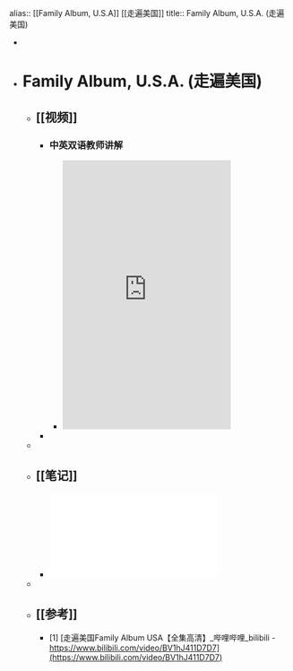 alias:: [[Family Album, U.S.A]] [[走遍美国]]
title:: Family Album, U.S.A. (走遍美国)

-
- # Family Album, U.S.A. (走遍美国)
	- ## [[视频]]
		- ### 中英双语教师讲解
			- <iframe src="https://player.bilibili.com/player.html?aid=75703520&bvid=BV1hJ411D7D7&cid=129495888" scrolling="no" border="0" frameborder="no" framespacing="0" allowfullscreen="true" height="480px"> </iframe>
		-
	-
	- ## [[笔记]]
		- ![走遍美国精讲笔记pdf完整版高清重点版.pdf](../assets/走遍美国精讲笔记pdf完整版高清重点版_1665056529570_0.pdf)
	-
	- ## [[参考]]
		- [1] [走遍美国Family Album USA【全集高清】_哔哩哔哩_bilibili - https://www.bilibili.com/video/BV1hJ411D7D7](https://www.bilibili.com/video/BV1hJ411D7D7)